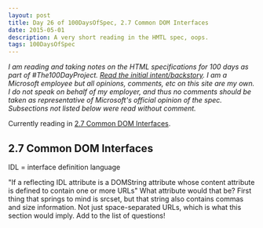 ```yaml
---
layout: post
title: Day 26 of 100DaysOfSpec, 2.7 Common DOM Interfaces
date: 2015-05-01
description: A very short reading in the HMTL spec, oops.
tags: 100DaysOfSpec
---
```


*I am reading and taking notes on the HTML specifications for 100 days as part of #The100DayProject. [Read the initial intent/backstory](http://melanie-richards.com/blog/100-day-project). I am a Microsoft employee but all opinions, comments, etc on this site are my own. I do not speak on behalf of my employer, and thus no comments should be taken as representative of Microsoft's official opinion of the spec. Subsections not listed below were read without comment.*

Currently reading in [2.7 Common DOM Interfaces](http://www.w3.org/TR/html5/infrastructure.html#cors-settings-attributes).

## 2.7 Common DOM Interfaces

IDL = interface definition language

"If a reflecting IDL attribute is a DOMString attribute whose content attribute is defined to contain one or more URLs" What attribute would that be? First thing that springs to mind is srcset, but that string also contains commas and size information. Not just space-separated URLs, which is what this section would imply. Add to the list of questions!